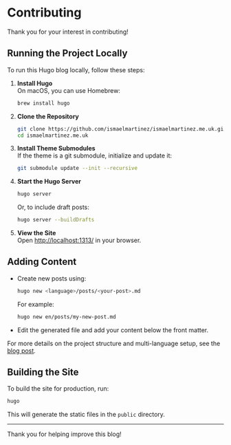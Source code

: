 # Contributing

Thank you for your interest in contributing!

## Running the Project Locally

To run this Hugo blog locally, follow these steps:

1. **Install Hugo**  
   On macOS, you can use Homebrew:
   ```sh
   brew install hugo
   ```

2. **Clone the Repository**
   ```sh
   git clone https://github.com/ismaelmartinez/ismaelmartinez.me.uk.git
   cd ismaelmartinez.me.uk
   ```

3. **Install Theme Submodules**  
   If the theme is a git submodule, initialize and update it:
   ```sh
   git submodule update --init --recursive
   ```

4. **Start the Hugo Server**
   ```sh
   hugo server
   ```
   Or, to include draft posts:
   ```sh
   hugo server --buildDrafts
   ```

5. **View the Site**  
   Open [http://localhost:1313/](http://localhost:1313/) in your browser.

## Adding Content

- Create new posts using:
  ```sh
  hugo new <language>/posts/<your-post>.md
  ```
  For example:
  ```sh
  hugo new en/posts/my-new-post.md
  ```

- Edit the generated file and add your content below the front matter.

For more details on the project structure and multi-language setup, see the [blog post](./content/en/posts/configuring-multilanguage-hugo.md).

## Building the Site

To build the site for production, run:
```sh
hugo
```

This will generate the static files in the `public` directory.


---
Thank you for helping improve this blog!